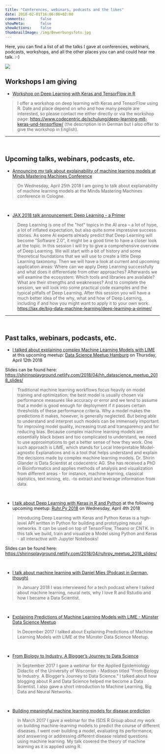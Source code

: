 ```yaml
---
title: "Conferences, webinars, podcasts and the likes"
date: 2018-02-01T16:06:06+02:00
comments:       false
showMeta:       false
showActions:    false
thumbnailImage: /img/Bewerbungsfoto.jpg
---
```


Here, you can find a list of all the talks I gave at conferences, webinars, podcasts, workshops, and all the other places you can and could hear me talk. :-)

![](https://secure.meetupstatic.com/s/img/5455565085016210254/logo/svg/logo--script.svg)

## Workshops I am giving

- [Workshop on Deep Learning with Keras and TensorFlow in R](https://shirinsplayground.netlify.com/2017/11/deep_learning_keras_tensorflow/)

> I offer a workshop on deep learning with Keras and TensorFlow using R.
Date and place depend on who and how many people are interested, so please contact me either directly or via the workshop page: https://www.codecentric.de/schulung/deep-learning-mit-keras-und-tensorflow/ (the description is in German but I also offer to give the workshop in English).

---

<br>

## Upcoming talks, webinars, podcasts, etc.

- [Announcing my talk about explainability of machine learning models at Minds Mastering Machines Conference](https://shirinsplayground.netlify.com/2018/02/m3_2018/)

> On Wednesday, April 25th 2018 I am going to talk about explainability of machine learning models at the Minds Mastering Machines conference in Cologne.

<br>

- [JAX 2018 talk announcement: Deep Learning - a Primer](https://shirinsplayground.netlify.com/2018/01/jax2018/)

> Deep Learning is one of the "hot" topics in the AI area – a lot of hype, a lot of inflated expectation, but also quite some impressive success stories. As some AI experts already predict that Deep Learning will become "Software 2.0", it might be a good time to have a closer look at the topic. In this session I will try to give a comprehensive overview of Deep Learning. We will start with a bit of history and some theoretical foundations that we will use to create a little Deep Learning taxonomy. Then we will have a look at current and upcoming application areas: Where can we apply Deep Learning successfully and what does it differentiate from other approaches? Afterwards we will examine the ecosystem: Which tools and libraries are available? What are their strengths and weaknesses? And to complete the session, we will look into some practical code examples and the typical pitfalls of Deep Learning. After this session you will have a much better idea of the why, what and how of Deep Learning, including if and how you might want to apply it to your own work. https://jax.de/big-data-machine-learning/deep-learning-a-primer/

---

<br>

## Past talks, webinars, podcasts, etc.

- [I talked about explaining complex Machine Learning Models with LIME](https://shirinsplayground.netlify.com/2018/03/meetup_talk_ruhrpy_april_18/) at this upcoming meetup: [Data Science Meetup Hamburg](https://www.meetup.com/Hamburg-Data-Science-Meetup/events/244145443/) on Thursday, April 12th 2018

Slides can be found here: https://shirinsplayground.netlify.com/2018/04/hh_datascience_meetup_2018_slides/

> Traditional machine learning workflows focus heavily on model training and optimization; the best model is usually chosen via performance measures like accuracy or error and we tend to assume that a model is good enough for deployment if it passes certain thresholds of these performance criteria. Why a model makes the predictions it makes, however, is generally neglected. But being able to understand and interpret such models can be immensely important for improving model quality, increasing trust and transparency and for reducing bias. Because complex machine learning models are essentially black boxes and too complicated to understand, we need to use approximations to get a better sense of how they work. One such approach is LIME, which stands for Local Interpretable Model-agnostic Explanations and is a tool that helps understand and explain the decisions made by complex machine learning models.
Dr. Shirin Glander is Data Scientist at codecentric AG. She has received a PhD in Bioinformatics and applies methods of analysis and visualization from different areas - for instance, machine learning, classical statistics, text mining, etc. -to extract and leverage information from data.

<br>

- [I talk about Deep Learning with Keras in R and Python](https://shirinsplayground.netlify.com/2018/03/meetup_talk_ruhrpy_april_18/) at the following upcoming meetup: [Ruhr.Py 2018](https://www.meetup.com/Ruhr-py/events/248093628/) on Wednesday, April 4th 2018

> Introducing Deep Learning with Keras and Python
Keras is a high-level API written in Python for building and prototyping neural networks. It can be used on top of TensorFlow, Theano or CNTK. In this talk we build, train and visualize a Model using Python and Keras - all interactive with Jupyter Notebooks!

Slides can be found here: https://shirinsplayground.netlify.com/2018/04/ruhrpy_meetup_2018_slides/

<br>

- [I talk about machine learning with Daniel Mies (Podcast in German, though)](https://shirinsplayground.netlify.com/2018/02/herr_mies_wills_wissen/)

> In January 2018 I was interviewed for a tech podcast where I talked about machine learning, neural nets, why I love R and Rstudio and how I became a Data Scientist.

<br>

- [Explaining Predictions of Machine Learning Models with LIME - Münster Data Science Meetup](https://shirinsplayground.netlify.com/2017/12/lime_sketchnotes/)

> In December 2017 I talked about Explaining Predictions of Machine Learning Models with LIME at the Münster Data Science Meetup.

<br>

- [From Biology to Industry. A Blogger’s Journey to Data Science](https://shiring.github.io/blogging/2017/09/20/webinar_biology_to_data_science)

> In September 2017 I gave a webinar for the Applied Epidemiology Didactic of the University of Wisconsin - Madison titled “From Biology to Industry. A Blogger’s Journey to Data Science.”
I talked about how blogging about R and Data Science helped me become a Data Scientist. I also gave a short introduction to Machine Learning, Big Data and Neural Networks.

<br>

- [Building meaningful machine learning models for disease prediction](https://shiring.github.io/machine_learning/2017/03/31/webinar_code)

> In March 2017 I gave a webinar for the ISDS R Group about my work on building machine-learning models to predict the course of different diseases. I went over building a model, evaluating its performance, and answering or addressing different disease related questions using machine learning. My talk covered the theory of machine learning as it is applied using R.